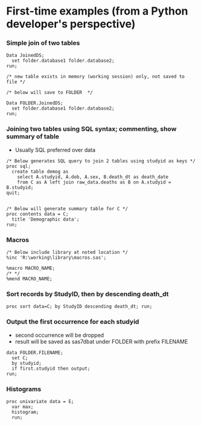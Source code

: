 # First-time examples (from a Python developer's perspective)

### Simple join of two tables
```
Data JoinedDS;
  set folder.database1 folder.database2; 
run;

/* new table exists in memory (working session) only, not saved to file */
```

```
/* below will save to FOLDER  */

Data FOLDER.JoinedDS;
  set folder.database1 folder.database2; 
run;
```


### Joining two tables using SQL syntax; commenting, show summary of table

- Usually SQL preferred over data

```
/* Below generates SQL query to join 2 tables using studyid as keys */
proc sql;
  create table demog as
    select A.studyid, A.dob, A.sex, B.death_dt as death_date
    from C as A left join raw_data.deaths as B on A.studyid = B.studyid;
quit;


/* Below will generate summary table for C */ 
proc contents data = C;
  title 'Demographic data';
run;

```


### Macros
```
/* Below include library at noted location */
%inc 'R:\working\library\macros.sas';    

%macro MACRO_NAME;
/* */
%mend MACRO_NAME;

```

### Sort records by StudyID, then by descending death_dt
```
proc sort data=C; by StudyID descending death_dt; run;
```

### Output the first occurrence for each studyid 

- second occurrence will be dropped
- result will be saved as sas7dbat under FOLDER with prefix FILENAME

```
data FOLDER.FILENAME;
  set C;
  by studyid;
  if first.studyid then output;
run;
```

### Histograms

```
proc univariate data = E;
  var max;
  histogram;
  run;
```
